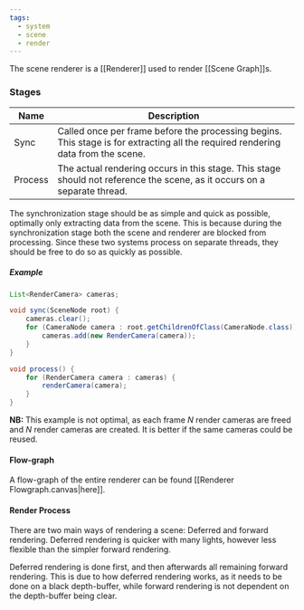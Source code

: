 ```yaml
---
tags:
  - system
  - scene
  - render
---
```

The scene renderer is a [[Renderer]] used to render [[Scene Graph]]s. 

### Stages

| Name    | Description                                                                                                                      |
| ------- | -------------------------------------------------------------------------------------------------------------------------------- |
| Sync    | Called once per frame before the processing begins. This stage is for extracting all the required rendering data from the scene. |
| Process | The actual rendering occurs in this stage. This stage should not reference the scene, as it occurs on a separate thread.         |

The synchronization stage should be as simple and quick as possible, optimally only extracting data from the scene. This is because during the synchronization stage both the scene and renderer are blocked from processing. Since these two systems process on separate threads, they should be free to do so as quickly as possible. 

##### Example

```java
List<RenderCamera> cameras;

void sync(SceneNode root) {
	cameras.clear();
	for (CameraNode camera : root.getChildrenOfClass(CameraNode.class)) {
		cameras.add(new RenderCamera(camera));
	}
}

void process() {
	for (RenderCamera camera : cameras) {
		renderCamera(camera);
	}
}
```

**NB:** This example is not optimal, as each frame *N* render cameras are freed and *N* render cameras are created. It is better if the same cameras could be reused.

#### Flow-graph

A flow-graph of the entire renderer can be found [[Renderer Flowgraph.canvas|here]].

#### Render Process

There are two main ways of rendering a scene: Deferred and forward rendering. Deferred rendering is quicker with many lights, however less flexible than the simpler forward rendering. 

Deferred rendering is done first, and then afterwards all remaining forward rendering. This is due to how deferred rendering works, as it needs to be done on a black depth-buffer, while forward rendering is not dependent on the depth-buffer being clear.
